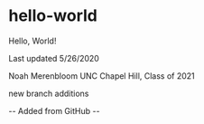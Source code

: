 # hello-world
Hello, World!

Last updated 5/26/2020

Noah Merenbloom
UNC Chapel Hill, Class of 2021

new branch additions

-- Added from GitHub --
